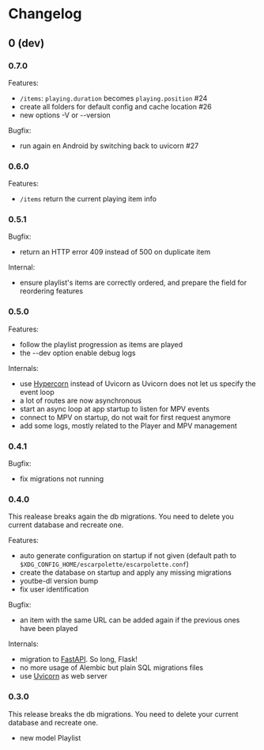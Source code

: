 # Changelog

## 0 (dev)

### 0.7.0

Features:
* `/items`: `playing.duration` becomes `playing.position` #24
* create all folders for default config and cache location #26
* new options -V or --version

Bugfix:
* run again en Android by switching back to uvicorn #27

### 0.6.0

Features:
* `/items` return the current playing item info

### 0.5.1

Bugfix:
* return an HTTP error 409 instead of 500 on duplicate item

Internal:
* ensure playlist's items are correctly ordered, and prepare the field for reordering features

### 0.5.0

Features:

* follow the playlist progression as items are played
* the --dev option enable debug logs

Internals:
* use [Hypercorn](https://pgjones.gitlab.io/hypercorn/) instead of Uvicorn as Uvicorn does not let us specify the event loop
* a lot of routes are now asynchronous
* start an async loop at app startup to listen for MPV events
* connect to MPV on startup, do not wait for first request anymore
* add some logs, mostly related to the Player and MPV management

### 0.4.1

Bugfix:
* fix migrations not running

### 0.4.0

This realease breaks again the db migrations.
You need to delete you current database and recreate one.

Features:
* auto generate configuration on startup if not given (default path to `$XDG_CONFIG_HOME/escarpolette/escarpolette.conf`)
* create the database on startup and apply any missing migrations
* youtbe-dl version bump
* fix user identification

Bugfix:
* an item with the same URL can be added again if the previous ones have been played

Internals:
* migration to [FastAPI](https://fastapi.tiangolo.com/). So long, Flask!
* no more usage of Alembic but plain SQL migrations files
* use [Uvicorn](https://www.uvicorn.org/) as web server

### 0.3.0

This release breaks the db migrations.
You need to delete your current database and recreate one.

* new model Playlist
